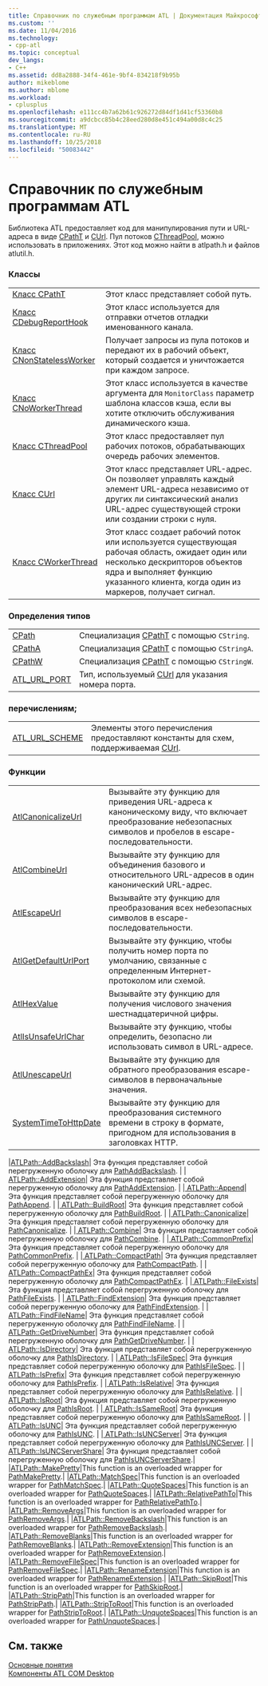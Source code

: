 ```yaml
---
title: Справочник по служебным программам ATL | Документация Майкрософт
ms.custom: ''
ms.date: 11/04/2016
ms.technology:
- cpp-atl
ms.topic: conceptual
dev_langs:
- C++
ms.assetid: dd8a2888-34f4-461e-9bf4-834218f9b95b
author: mikeblome
ms.author: mblome
ms.workload:
- cplusplus
ms.openlocfilehash: e111cc4b7a62b61c926272d84df1d41cf53360b8
ms.sourcegitcommit: a9dcbcc85b4c28eed280d8e451c494a00d8c4c25
ms.translationtype: MT
ms.contentlocale: ru-RU
ms.lasthandoff: 10/25/2018
ms.locfileid: "50083442"
---
```

# <a name="atl-utilities-reference"></a>Справочник по служебным программам ATL

Библиотека ATL предоставляет код для манипулирования пути и URL-адреса в виде [CPathT](../atl/reference/cpatht-class.md) и [CUrl](../atl/reference/curl-class.md). Пул потоков [CThreadPool](../atl/reference/cthreadpool-class.md), можно использовать в приложениях. Этот код можно найти в atlpath.h и файлов atlutil.h.

### <a name="classes"></a>Классы

|||
|-|-|
|[Класс CPathT](../atl/reference/cpatht-class.md)|Этот класс представляет собой путь.|
|[Класс CDebugReportHook](../atl/reference/cdebugreporthook-class.md)|Этот класс используется для отправки отчетов отладки именованного канала.|
|[Класс CNonStatelessWorker](../atl/reference/cnonstatelessworker-class.md)|Получает запросы из пула потоков и передают их в рабочий объект, который создается и уничтожается при каждом запросе.|
|[Класс CNoWorkerThread](../atl/reference/cnoworkerthread-class.md)|Этот класс используется в качестве аргумента для `MonitorClass` параметр шаблона классов кэша, если вы хотите отключить обслуживания динамического кэша.|
|[Класс CThreadPool](../atl/reference/cthreadpool-class.md)|Этот класс предоставляет пул рабочих потоков, обрабатывающих очередь рабочих элементов.|
|[Класс CUrl](../atl/reference/curl-class.md)|Этот класс представляет URL-адрес. Он позволяет управлять каждый элемент URL-адреса независимо от других ли синтаксический анализ URL-адрес существующей строки или создании строки с нуля.|
|[Класс CWorkerThread](../atl/reference/cworkerthread-class.md)|Этот класс создает рабочий поток или используется существующая рабочая область, ожидает один или несколько дескрипторов объектов ядра и выполняет функцию указанного клиента, когда один из маркеров, получает сигнал.|

### <a name="typedefs"></a>Определения типов

|||
|-|-|
|[CPath](../atl/reference/atl-typedefs.md#cpath)|Специализация [CPathT](../atl/reference/cpatht-class.md) с помощью `CString`.|
|[CPathA](../atl/reference/atl-typedefs.md#cpatha)|Специализация [CPathT](../atl/reference/cpatht-class.md) с помощью `CStringA`.|
|[CPathW](../atl/reference/atl-typedefs.md#cpathw)|Специализация [CPathT](../atl/reference/cpatht-class.md) с помощью `CStringW`.|
|[ATL_URL_PORT](../atl/reference/atl-typedefs.md#atl_url_port)|Тип, используемый [CUrl](../atl/reference/curl-class.md) для указания номера порта.|

### <a name="enums"></a>перечислениям;

|||
|-|-|
|[ATL_URL_SCHEME](../atl/reference/atl-url-scheme-enum.md)|Элементы этого перечисления предоставляют константы для схем, поддерживаемая [CUrl](../atl/reference/curl-class.md).|

### <a name="functions"></a>Функции

|||
|-|-|
|[AtlCanonicalizeUrl](../atl/reference/atl-http-utility-functions.md#atlcanonicalizeurl)|Вызывайте эту функцию для приведения URL-адреса к каноническому виду, что включает преобразование небезопасных символов и пробелов в escape-последовательности.|
|[AtlCombineUrl](../atl/reference/atl-http-utility-functions.md#atlcombineurl)|Вызывайте эту функцию для объединения базового и относительного URL-адресов в один канонический URL-адрес.|
|[AtlEscapeUrl](../atl/reference/atl-http-utility-functions.md#atlescapeurl)|Вызывайте эту функцию для преобразования всех небезопасных символов в escape-последовательности.|
|[AtlGetDefaultUrlPort](../atl/reference/atl-http-utility-functions.md#atlgetdefaulturlport)|Вызывайте эту функцию, чтобы получить номер порта по умолчанию, связанные с определенным Интернет-протоколом или схемой.|
|[AtlHexValue](../atl/reference/atl-text-encoding-functions.md#atlhexvalue)|Вызывайте эту функцию для получения числового значения шестнадцатеричной цифры.|
|[AtlIsUnsafeUrlChar](../atl/reference/atl-http-utility-functions.md#atlisunsafeurlchar)|Вызывайте эту функцию, чтобы определить, безопасно ли использовать символ в URL-адресе.|
|[AtlUnescapeUrl](../atl/reference/atl-http-utility-functions.md#atlunescapeurl)|Вызывайте эту функцию для обратного преобразования escape-символов в первоначальные значения.|
|[SystemTimeToHttpDate](../atl/reference/atl-http-utility-functions.md#systemtimetohttpdate)|Вызывайте эту функцию для преобразования системного времени в строку в формате, пригодном для использования в заголовках HTTP.|

|[ATLPath::AddBackslash](../atl/reference/atl-path-functions.md#addbackslash)| Эта функция представляет собой перегруженную оболочку для [PathAddBackslash](/windows/desktop/api/shlwapi/nf-shlwapi-pathaddbackslasha
). | |[ ATLPath::AddExtension](../atl/reference/atl-path-functions.md#addextension)| Эта функция представляет собой перегруженную оболочку для [PathAddExtension](/windows/desktop/api/shlwapi/nf-shlwapi-pathaddextensiona). | |[ ATLPath::Append](../atl/reference/atl-path-functions.md#append)| Эта функция представляет собой перегруженную оболочку для [PathAppend](/windows/desktop/api/shlwapi/nf-shlwapi-pathappenda). | |[ ATLPath::BuildRoot](../atl/reference/atl-path-functions.md#buildroot)| Эта функция представляет собой перегруженную оболочку для [PathBuildRoot](/windows/desktop/api/shlwapi/nf-shlwapi-pathbuildroota). | |[ ATLPath::Canonicalize](../atl/reference/atl-path-functions.md#canonicalize)| Эта функция представляет собой перегруженную оболочку для [PathCanonicalize](/windows/desktop/api/shlwapi/nf-shlwapi-pathcanonicalizea). | |[ ATLPath::Combine](../atl/reference/atl-path-functions.md#combine)| Эта функция представляет собой перегруженную оболочку для [PathCombine](/windows/desktop/api/shlwapi/nf-shlwapi-pathcombinea). | |[ ATLPath::CommonPrefix](../atl/reference/atl-path-functions.md#commonprefix)| Эта функция представляет собой перегруженную оболочку для [PathCommonPrefix](/windows/desktop/api/shlwapi/nf-shlwapi-pathcommonprefixa). | |[ ATLPath::CompactPath](../atl/reference/atl-path-functions.md#compactpath)| Эта функция представляет собой перегруженную оболочку для [PathCompactPath](/windows/desktop/api/shlwapi/nf-shlwapi-pathcompactpatha). | |[ ATLPath::CompactPathEx](../atl/reference/atl-path-functions.md#compactpathex)| Эта функция представляет собой перегруженную оболочку для [PathCompactPathEx](/windows/desktop/api/shlwapi/nf-shlwapi-pathcompactpathexa). | |[ ATLPath::FileExists](../atl/reference/atl-path-functions.md#fileexists)| Эта функция представляет собой перегруженную оболочку для [PathFileExists](/windows/desktop/api/shlwapi/nf-shlwapi-pathfileexistsa). | |[ ATLPath::FindExtension](../atl/reference/atl-path-functions.md#findextension)| Эта функция представляет собой перегруженную оболочку для [PathFindExtension](/windows/desktop/api/shlwapi/nf-shlwapi-pathfindextensiona). | |[ ATLPath::FindFileName](../atl/reference/atl-path-functions.md#findfilename)| Эта функция представляет собой перегруженную оболочку для [PathFindFileName](/windows/desktop/api/shlwapi/nf-shlwapi-pathfindfilenamea). | |[ ATLPath::GetDriveNumber](../atl/reference/atl-path-functions.md#getdrivenumber)| Эта функция представляет собой перегруженную оболочку для [PathGetDriveNumber](/windows/desktop/api/shlwapi/nf-shlwapi-pathgetdrivenumbera). | |[ ATLPath::IsDirectory](../atl/reference/atl-path-functions.md#isdirectory)| Эта функция представляет собой перегруженную оболочку для [PathIsDirectory](/windows/desktop/api/shlwapi/nf-shlwapi-pathisdirectorya). | |[ ATLPath::IsFileSpec](../atl/reference/atl-path-functions.md#isfilespec)| Эта функция представляет собой перегруженную оболочку для [PathIsFileSpec](/windows/desktop/api/shlwapi/nf-shlwapi-pathisfilespeca). | |[ ATLPath::IsPrefix](../atl/reference/atl-path-functions.md#isprefix)| Эта функция представляет собой перегруженную оболочку для [PathIsPrefix](/windows/desktop/api/shlwapi/nf-shlwapi-pathisprefixa). | |[ ATLPath::IsRelative](../atl/reference/atl-path-functions.md#isrelative)| Эта функция представляет собой перегруженную оболочку для [PathIsRelative](/windows/desktop/api/shlwapi/nf-shlwapi-pathisrelativea). | |[ ATLPath::IsRoot](../atl/reference/atl-path-functions.md#isroot)| Эта функция представляет собой перегруженную оболочку для [PathIsRoot](/windows/desktop/api/shlwapi/nf-shlwapi-pathisroota). | |[ ATLPath::IsSameRoot](../atl/reference/atl-path-functions.md#issameroot)| Эта функция представляет собой перегруженную оболочку для [PathIsSameRoot](/windows/desktop/api/shlwapi/nf-shlwapi-pathissameroota). | |[ ATLPath::IsUNC](../atl/reference/atl-path-functions.md#isunc)| Эта функция представляет собой перегруженную оболочку для [PathIsUNC](/windows/desktop/api/shlwapi/nf-shlwapi-pathisunca). | |[ ATLPath::IsUNCServer](../atl/reference/atl-path-functions.md#isuncserver)| Эта функция представляет собой перегруженную оболочку для [PathIsUNCServer](/windows/desktop/api/shlwapi/nf-shlwapi-pathisuncservera). | |[ ATLPath::IsUNCServerShare](../atl/reference/atl-path-functions.md#isuncservershare)| Эта функция представляет собой перегруженную оболочку для [PathIsUNCServerShare](/windows/desktop/api/shlwapi/nf-shlwapi-pathisuncserversharea).| |[ATLPath::MakePretty](../atl/reference/atl-path-functions.md#makepretty)|This function is an overloaded wrapper for [PathMakePretty](/windows/desktop/api/shlwapi/nf-shlwapi-pathmakeprettya).| |[ATLPath::MatchSpec](../atl/reference/atl-path-functions.md#matchspec)|This function is an overloaded wrapper for [PathMatchSpec](/windows/desktop/api/shlwapi/nf-shlwapi-pathmatchspeca).| |[ATLPath::QuoteSpaces](../atl/reference/atl-path-functions.md#quotespaces)|This function is an overloaded wrapper for [PathQuoteSpaces](/windows/desktop/api/shlwapi/nf-shlwapi-pathquotespacesa).| |[ATLPath::RelativePathTo](../atl/reference/atl-path-functions.md#relativepathto)|This function is an overloaded wrapper for [PathRelativePathTo](/windows/desktop/api/shlwapi/nf-shlwapi-pathrelativepathtoa).| |[ATLPath::RemoveArgs](../atl/reference/atl-path-functions.md#removeargs)|This function is an overloaded wrapper for [PathRemoveArgs](/windows/desktop/api/shlwapi/nf-shlwapi-pathremoveargsa).| |[ATLPath::RemoveBackslash](../atl/reference/atl-path-functions.md#removebackslash)|This function is an overloaded wrapper for [PathRemoveBackslash](/windows/desktop/api/shlwapi/nf-shlwapi-pathremovebackslasha).| |[ATLPath::RemoveBlanks](../atl/reference/atl-path-functions.md#removeblanks)|This function is an overloaded wrapper for [PathRemoveBlanks](/windows/desktop/api/shlwapi/nf-shlwapi-pathremoveblanksa).| |[ATLPath::RemoveExtension](../atl/reference/atl-path-functions.md#removeextension)|This function is an overloaded wrapper for [PathRemoveExtension](/windows/desktop/api/shlwapi/nf-shlwapi-pathremoveextensiona).| |[ATLPath::RemoveFileSpec](../atl/reference/atl-path-functions.md#removefilespec)|This function is an overloaded wrapper for [PathRemoveFileSpec](/windows/desktop/api/shlwapi/nf-shlwapi-pathremovefilespeca).| |[ATLPath::RenameExtension](../atl/reference/atl-path-functions.md#renameextension)|This function is an overloaded wrapper for [PathRenameExtension](/windows/desktop/api/shlwapi/nf-shlwapi-pathrenameextensiona).| |[ATLPath::SkipRoot](../atl/reference/atl-path-functions.md#skiproot)|This function is an overloaded wrapper for [PathSkipRoot](/windows/desktop/api/shlwapi/nf-shlwapi-pathskiproota).| |[ATLPath::StripPath](../atl/reference/atl-path-functions.md#strippath)|This function is an overloaded wrapper for [PathStripPath](/windows/desktop/api/shlwapi/nf-shlwapi-pathstrippatha).| |[ATLPath::StripToRoot](../atl/reference/atl-path-functions.md#striptoroot)|This function is an overloaded wrapper for [PathStripToRoot](/windows/desktop/api/shlwapi/nf-shlwapi-pathstriptoroota).| |[ATLPath::UnquoteSpaces](../atl/reference/atl-path-functions.md#unquotespaces)|This function is an overloaded wrapper for [PathUnquoteSpaces](/windows/desktop/api/shlwapi/nf-shlwapi-pathunquotespacesa).|

## <a name="see-also"></a>См. также

[Основные понятия](../atl/active-template-library-atl-concepts.md)<br/>
[Компоненты ATL COM Desktop](../atl/atl-com-desktop-components.md)
